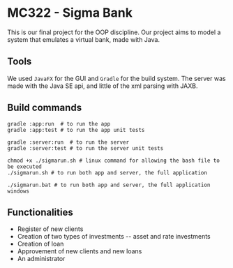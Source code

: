 # MC322 - Sigma Bank

This is our final project for the OOP discipline.
Our project aims to model a system that emulates a virtual bank, made with Java.

## Tools

We used ```JavaFX``` for the GUI and ```Gradle``` for the build system. The server was made
with the Java SE api, and little of the xml parsing with JAXB.

## Build commands

```shell
gradle :app:run  # to run the app
gradle :app:test # to run the app unit tests

gradle :server:run  # to run the server
gradle :server:test # to run the server unit tests

chmod +x ./sigmarun.sh # linux command for allowing the bash file to be executed
./sigmarun.sh # to run both app and server, the full application 

./sigmarun.bat # to run both app and server, the full application windows
```

## Functionalities

- Register of new clients
- Creation of two types of investments -- asset and rate investments
- Creation of loan
- Approvement of new clients and new loans
- An administrator

